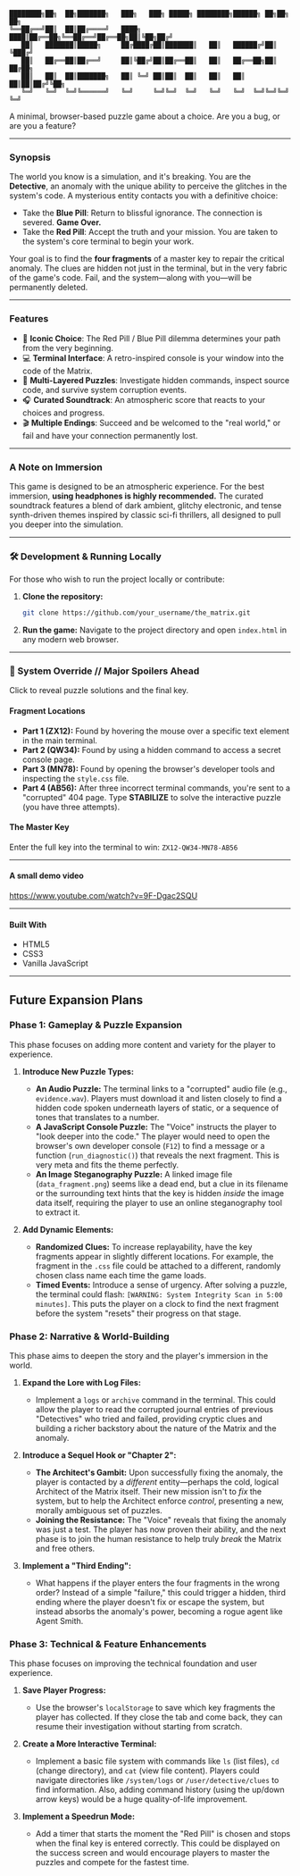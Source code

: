 

```
████████╗██╗  ██╗███████╗   ███╗   ███╗ █████╗ ████████╗██████╗ ██╗██╗  ██╗
╚══██╔══╝██║  ██║██╔════╝   ████╗ ████║██╔══██╗╚══██╔══╝██╔══██╗██║╚██╗██╔╝
   ██║   ███████║█████╗     ██╔████╔██║███████║   ██║   ██████╔╝██║ ╚███╔╝
   ██║   ██╔══██║██╔══╝     ██║╚██╔╝██║██╔══██║   ██║   ██╔══██╗██║ ██╔██╗
   ██║   ██║  ██║███████╗   ██║ ╚═╝ ██║██║  ██║   ██║   ██║  ██║██║██╔╝╚██╗
   ╚═╝   ╚═╝  ╚═╝╚══════╝   ╚═╝     ╚═╝╚═╝  ╚═╝   ╚═╝   ╚═╝  ╚═╝╚═╝╚═╝  ╚═╝
```

A minimal, browser-based puzzle game about a choice. Are you a bug, or are you a feature?



-----

### Synopsis

The world you know is a simulation, and it's breaking. You are the **Detective**, an anomaly with the unique ability to perceive the glitches in the system's code. A mysterious entity contacts you with a definitive choice:

  * Take the **Blue Pill**: Return to blissful ignorance. The connection is severed. **Game Over.**
  * Take the **Red Pill**: Accept the truth and your mission. You are taken to the system's core terminal to begin your work.

Your goal is to find the **four fragments** of a master key to repair the critical anomaly. The clues are hidden not just in the terminal, but in the very fabric of the game's code. Fail, and the system—along with you—will be permanently deleted.

-----

### Features

  * 💊 **Iconic Choice**: The Red Pill / Blue Pill dilemma determines your path from the very beginning.
  * 💻 **Terminal Interface**: A retro-inspired console is your window into the code of the Matrix.
  * 🧩 **Multi-Layered Puzzles**: Investigate hidden commands, inspect source code, and survive system corruption events.
  * 🎧 **Curated Soundtrack**: An atmospheric score that reacts to your choices and progress.
  * 🎬 **Multiple Endings**: Succeed and be welcomed to the "real world," or fail and have your connection permanently lost.

-----

### A Note on Immersion

This game is designed to be an atmospheric experience. For the best immersion, **using headphones is highly recommended.** The curated soundtrack features a blend of dark ambient, glitchy electronic, and tense synth-driven themes inspired by classic sci-fi thrillers, all designed to pull you deeper into the simulation.

-----

### 🛠️ Development & Running Locally

For those who wish to run the project locally or contribute:

1.  **Clone the repository:**
    ```sh
    git clone https://github.com/your_username/the_matrix.git
    ```
2.  **Run the game:**
    Navigate to the project directory and open `index.html` in any modern web browser.

-----

### 🤫 System Override // Major Spoilers Ahead

Click to reveal puzzle solutions and the final key.

#### **Fragment Locations**

  * **Part 1 (ZX12):** Found by hovering the mouse over a specific text element in the main terminal.
  * **Part 2 (QW34):** Found by using a hidden command to access a secret console page.
  * **Part 3 (MN78):** Found by opening the browser's developer tools and inspecting the `style.css` file.
  * **Part 4 (AB56):** After three incorrect terminal commands, you're sent to a "corrupted" 404 page. Type **STABILIZE** to solve the interactive puzzle (you have three attempts).

#### **The Master Key**

Enter the full key into the terminal to win:
`ZX12-QW34-MN78-AB56`

-----

#### **A small demo video**
https://www.youtube.com/watch?v=9F-Dgac2SQU

-----

#### **Built With**

  * HTML5
  * CSS3
  * Vanilla JavaScript
-----

## Future Expansion Plans


### Phase 1: Gameplay & Puzzle Expansion

This phase focuses on adding more content and variety for the player to experience.

1.  **Introduce New Puzzle Types:**
    * **An Audio Puzzle:** The terminal links to a "corrupted" audio file (e.g., `evidence.wav`). Players must download it and listen closely to find a hidden code spoken underneath layers of static, or a sequence of tones that translates to a number.
    * **A JavaScript Console Puzzle:** The "Voice" instructs the player to "look deeper into the code." The player would need to open the browser's own developer console (`F12`) to find a message or a function (`run_diagnostic()`) that reveals the next fragment. This is very meta and fits the theme perfectly.
    * **An Image Steganography Puzzle:** A linked image file (`data_fragment.png`) seems like a dead end, but a clue in its filename or the surrounding text hints that the key is hidden *inside* the image data itself, requiring the player to use an online steganography tool to extract it.

2.  **Add Dynamic Elements:**
    * **Randomized Clues:** To increase replayability, have the key fragments appear in slightly different locations. For example, the fragment in the `.css` file could be attached to a different, randomly chosen class name each time the game loads.
    * **Timed Events:** Introduce a sense of urgency. After solving a puzzle, the terminal could flash: `[WARNING: System Integrity Scan in 5:00 minutes]`. This puts the player on a clock to find the next fragment before the system "resets" their progress on that stage.



### Phase 2: Narrative & World-Building

This phase aims to deepen the story and the player's immersion in the world.

1.  **Expand the Lore with Log Files:**
    * Implement a `logs` or `archive` command in the terminal. This could allow the player to read the corrupted journal entries of previous "Detectives" who tried and failed, providing cryptic clues and building a richer backstory about the nature of the Matrix and the anomaly.

2.  **Introduce a Sequel Hook or "Chapter 2":**
    * **The Architect's Gambit:** Upon successfully fixing the anomaly, the player is contacted by a *different* entity—perhaps the cold, logical Architect of the Matrix itself. Their new mission isn't to *fix* the system, but to help the Architect enforce *control*, presenting a new, morally ambiguous set of puzzles.
    * **Joining the Resistance:** The "Voice" reveals that fixing the anomaly was just a test. The player has now proven their ability, and the next phase is to join the human resistance to help truly *break* the Matrix and free others.

3.  **Implement a "Third Ending":**
    * What happens if the player enters the four fragments in the wrong order? Instead of a simple "failure," this could trigger a hidden, third ending where the player doesn't fix or escape the system, but instead absorbs the anomaly's power, becoming a rogue agent like Agent Smith.


### Phase 3: Technical & Feature Enhancements

This phase focuses on improving the technical foundation and user experience.

1.  **Save Player Progress:**
    * Use the browser's `localStorage` to save which key fragments the player has collected. If they close the tab and come back, they can resume their investigation without starting from scratch.

2.  **Create a More Interactive Terminal:**
    * Implement a basic file system with commands like `ls` (list files), `cd` (change directory), and `cat` (view file content). Players could navigate directories like `/system/logs` or `/user/detective/clues` to find information. Also, adding command history (using the up/down arrow keys) would be a huge quality-of-life improvement.

3.  **Implement a Speedrun Mode:**
    * Add a timer that starts the moment the "Red Pill" is chosen and stops when the final key is entered correctly. This could be displayed on the success screen and would encourage players to master the puzzles and compete for the fastest time.
